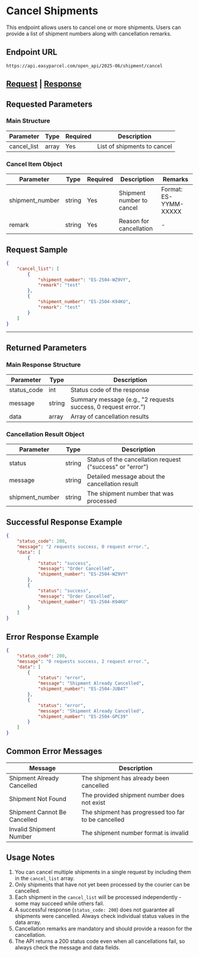 # Cancel Shipments

This endpoint allows users to cancel one or more shipments. Users can provide a list of shipment numbers along with cancellation remarks.

## Endpoint URL

```
https://api.easyparcel.com/open_api/2025-06/shipment/cancel
```

## [Request](#requested-parameters) | [Response](#returned-parameters)

## Requested Parameters

### Main Structure

| Parameter    | Type    | Required | Description                  |
|--------------|---------|----------|------------------------------|
| cancel_list  | array   | Yes      | List of shipments to cancel  |

### Cancel Item Object

| Parameter       | Type    | Required | Description                   | Remarks                     |
|-----------------|---------|----------|-------------------------------|----------------------------- |
| shipment_number | string  | Yes      | Shipment number to cancel     | Format: ES-YYMM-XXXXX       |
| remark          | string  | Yes      | Reason for cancellation       | -                           |

## Request Sample

```json
{
    "cancel_list": [
        {
            "shipment_number": "ES-2504-WZ9VY",
            "remark": "test"
        },
        {
            "shipment_number": "ES-2504-K94KU",
            "remark": "test"
        }
    ]
}
```

---

## Returned Parameters

### Main Response Structure

| Parameter    | Type    | Description                                               |
|--------------|---------|-----------------------------------------------------------|
| status_code  | int     | Status code of the response                               |
| message      | string  | Summary message (e.g., "2 requests success, 0 request error.") |
| data         | array   | Array of cancellation results                             |

### Cancellation Result Object

| Parameter       | Type    | Description                              |
|-----------------|---------|------------------------------------------|
| status          | string  | Status of the cancellation request ("success" or "error") |
| message         | string  | Detailed message about the cancellation result |
| shipment_number | string  | The shipment number that was processed   |

## Successful Response Example

```json
{
    "status_code": 200,
    "message": "2 requests success, 0 request error.",
    "data": [
        {
            "status": "success",
            "message": "Order Cancelled",
            "shipment_number": "ES-2504-WZ9VY"
        },
        {
            "status": "success",
            "message": "Order Cancelled",
            "shipment_number": "ES-2504-K94KU"
        }
    ]
}
```

## Error Response Example

```json
{
    "status_code": 200,
    "message": "0 requests success, 2 request error.",
    "data": [
        {
            "status": "error",
            "message": "Shipment Already Cancelled",
            "shipment_number": "ES-2504-JUB4T"
        },
        {
            "status": "error",
            "message": "Shipment Already Cancelled",
            "shipment_number": "ES-2504-GPC39"
        }
    ]
}
```

## Common Error Messages

| Message                      | Description                                              |
|------------------------------|----------------------------------------------------------|
| Shipment Already Cancelled   | The shipment has already been cancelled                  |
| Shipment Not Found           | The provided shipment number does not exist              |
| Shipment Cannot Be Cancelled | The shipment has progressed too far to be cancelled      |
| Invalid Shipment Number      | The shipment number format is invalid                    |

## Usage Notes

1. You can cancel multiple shipments in a single request by including them in the `cancel_list` array.
2. Only shipments that have not yet been processed by the courier can be cancelled.
3. Each shipment in the `cancel_list` will be processed independently - some may succeed while others fail.
4. A successful response (`status_code: 200`) does not guarantee all shipments were cancelled. Always check individual status values in the data array.
5. Cancellation remarks are mandatory and should provide a reason for the cancellation.
6. The API returns a 200 status code even when all cancellations fail, so always check the message and data fields.

